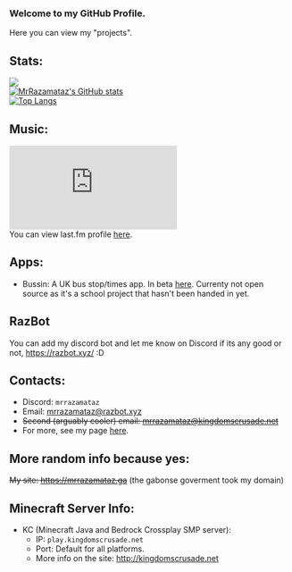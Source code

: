 ### Welcome to my GitHub Profile.
Here you can view my "projects".  
## Stats:  
![](https://komarev.com/ghpvc/?username=MrRazamataz&color=orange&style=plastic)  
[![MrRazamataz's GitHub stats](https://github-readme-stats.vercel.app/api?username=MrRazamataz&theme=dark)](https://github.com/MrRazamataz)  
[![Top Langs](https://github-readme-stats.vercel.app/api/top-langs/?username=MrRazamataz&layout=compact&theme=dark)](https://github.com/MrRazamataz)  
## Music: 
![](https://razbot.xyz/nowPlaying.php?pic)  
You can view last.fm profile [here](https://www.last.fm/user/Mr_Razamataz).
## Apps:
* Bussin: A UK bus stop/times app. In beta [here](https://play.google.com/store/apps/details?id=xyz.razbot.bussin). Currenty not open source as it's a school project that hasn't been handed in yet.  
## RazBot  
You can add my discord bot and let me know on Discord if its any good or not, https://razbot.xyz/ :D
## Contacts:
* Discord: `mrrazamataz`
* Email: mrrazamataz@razbot.xyz
* ~~Second (arguably cooler) email: mrrazamataz@kingdomscrusade.net~~
* For more, see my page [here](https://razbot.xyz/me/).

## More random info because yes:
~~My site: https://mrrazamataz.ga~~ (the gabonse goverment took my domain)   



## Minecraft Server Info:

- KC (Minecraft Java and Bedrock Crossplay SMP server):
  - IP: `play.kingdomscrusade.net`
  - Port: Default for all platforms. 
  - More info on the site: http://kingdomscrusade.net




